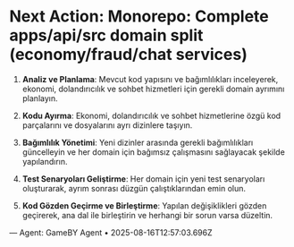 # Next Action: Monorepo: Complete apps/api/src domain split (economy/fraud/chat services)

1. **Analiz ve Planlama**: Mevcut kod yapısını ve bağımlılıkları inceleyerek, ekonomi, dolandırıcılık ve sohbet hizmetleri için gerekli domain ayrımını planlayın.

2. **Kodu Ayırma**: Ekonomi, dolandırıcılık ve sohbet hizmetlerine özgü kod parçalarını ve dosyalarını ayrı dizinlere taşıyın.

3. **Bağımlılık Yönetimi**: Yeni dizinler arasında gerekli bağımlılıkları güncelleyin ve her domain için bağımsız çalışmasını sağlayacak şekilde yapılandırın.

4. **Test Senaryoları Geliştirme**: Her domain için yeni test senaryoları oluşturarak, ayrım sonrası düzgün çalıştıklarından emin olun.

5. **Kod Gözden Geçirme ve Birleştirme**: Yapılan değişiklikleri gözden geçirerek, ana dal ile birleştirin ve herhangi bir sorun varsa düzeltin.

— Agent: GameBY Agent • 2025-08-16T12:57:03.696Z
